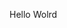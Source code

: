 Hello Wolrd






























































































































































































































































































































































































































































































































































































































































































































































































































































































